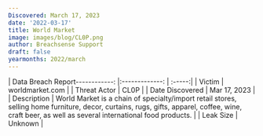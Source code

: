 ```yaml
---
Discovered: March 17, 2023
date: '2022-03-17'
title: World Market
image: images/blog/CL0P.png
author: Breachsense Support
draft: false
yearmonths: 2022/march
---
```


| Data Breach Report------------:     |:-------------:    | :-----:|
| Victim      | worldmarket.com      | 
| Threat Actor      | CL0P      | 
| Date Discovered      | Mar 17, 2023      | 
| Description      | World Market is a chain of specialty/import retail stores, selling home furniture, decor, curtains, rugs, gifts, apparel, coffee, wine, craft beer, as well as several international food products.      | 
| Leak Size      | Unknown      | 


